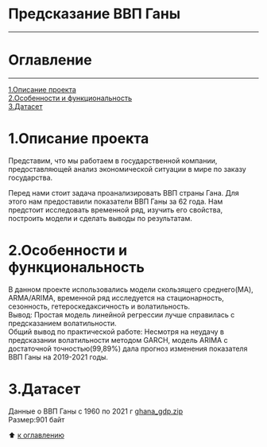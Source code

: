 # Предсказание ВВП Ганы  
-----
# Оглавление  
-------  
[1.Описание проекта](https://github.com/PavelNovikov888/portfolio/tree/master/%D0%92%D1%80%D0%B5%D0%BC%D0%B5%D0%BD%D0%BD%D1%8B%D0%B5%20%D1%80%D1%8F%D0%B4%D1%8B/%D0%9F%D1%80%D0%B5%D0%B4%D1%81%D0%BA%D0%B0%D0%B7%D0%B0%D0%BD%D0%B8%D0%B5%20%D0%92%D0%92%D0%9F%20%D0%93%D0%B0%D0%BD%D1%8B#1%D0%BE%D0%BF%D0%B8%D1%81%D0%B0%D0%BD%D0%B8%D0%B5-%D0%BF%D1%80%D0%BE%D0%B5%D0%BA%D1%82%D0%B0)  
[2.Особенности и функциональность](https://github.com/PavelNovikov888/portfolio/tree/master/%D0%92%D1%80%D0%B5%D0%BC%D0%B5%D0%BD%D0%BD%D1%8B%D0%B5%20%D1%80%D1%8F%D0%B4%D1%8B/%D0%9F%D1%80%D0%B5%D0%B4%D1%81%D0%BA%D0%B0%D0%B7%D0%B0%D0%BD%D0%B8%D0%B5%20%D0%92%D0%92%D0%9F%20%D0%93%D0%B0%D0%BD%D1%8B#2%D0%BE%D1%81%D0%BE%D0%B1%D0%B5%D0%BD%D0%BD%D0%BE%D1%81%D1%82%D0%B8-%D0%B8-%D1%84%D1%83%D0%BD%D0%BA%D1%86%D0%B8%D0%BE%D0%BD%D0%B0%D0%BB%D1%8C%D0%BD%D0%BE%D1%81%D1%82%D1%8C)  
[3.Датасет](https://github.com/PavelNovikov888/portfolio/tree/master/%D0%92%D1%80%D0%B5%D0%BC%D0%B5%D0%BD%D0%BD%D1%8B%D0%B5%20%D1%80%D1%8F%D0%B4%D1%8B/%D0%9F%D1%80%D0%B5%D0%B4%D1%81%D0%BA%D0%B0%D0%B7%D0%B0%D0%BD%D0%B8%D0%B5%20%D0%92%D0%92%D0%9F%20%D0%93%D0%B0%D0%BD%D1%8B#3%D0%B4%D0%B0%D1%82%D0%B0%D1%81%D0%B5%D1%82)   

# 1.Описание проекта
Представим, что мы работаем в государственной компании, предоставляющей анализ экономической ситуации в мире по заказу государства.

Перед нами стоит задача проанализировать ВВП страны Гана. Для этого нам предоставили показатели ВВП Ганы за 62 года.
Нам предстоит исследовать временной ряд, изучить его свойства, построить модели и сделать выводы по результатам.

# 2.Особенности и функциональность  
В данном проекте использовались модели скользящего среднего(МА), ARMA/ARIMA, временной ряд исследуется на стационарность, сезонность, гетероскедаксичность и волатильность.  
Вывод: Простая модель линейной регрессии лучше справилась с предсказанием волатильности.  
Общий вывод по практической работе: Несмотря на неудачу в предсказании волатильности методом GARCH, модель ARIMA с достаточной точностью(99,89%) дала прогноз изменения показателя ВВП Ганы на 2019-2021 годы.  

# 3.Датасет  
Данные о ВВП Ганы с 1960 по 2021 г [ghana_gdp.zip](https://drive.google.com/file/d/1U9T3OYmC3E2hARKBc_HXyPwlH3TOOEW4/view?usp=sharing)  
Размер:901 байт  
  
:arrow_up: [к оглавлению](https://github.com/PavelNovikov888/portfolio/tree/master/%D0%92%D1%80%D0%B5%D0%BC%D0%B5%D0%BD%D0%BD%D1%8B%D0%B5%20%D1%80%D1%8F%D0%B4%D1%8B/%D0%9F%D1%80%D0%B5%D0%B4%D1%81%D0%BA%D0%B0%D0%B7%D0%B0%D0%BD%D0%B8%D0%B5%20%D0%92%D0%92%D0%9F%20%D0%93%D0%B0%D0%BD%D1%8B#%D0%BE%D0%B3%D0%BB%D0%B0%D0%B2%D0%BB%D0%B5%D0%BD%D0%B8%D0%B5)
